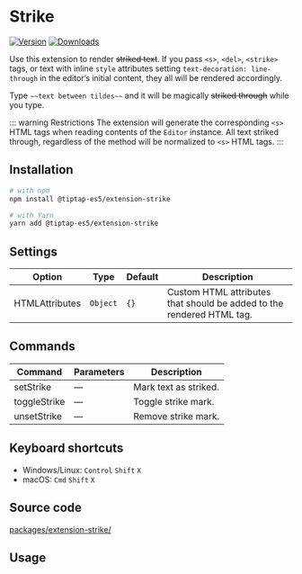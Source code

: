 # Strike

[![Version](https://img.shields.io/npm/v/@tiptap-es5/extension-strike.svg?label=version)](https://www.npmjs.com/package/@tiptap-es5/extension-strike)
[![Downloads](https://img.shields.io/npm/dm/@tiptap-es5/extension-strike.svg)](https://npmcharts.com/compare/@tiptap-es5/extension-strike?minimal=true)

Use this extension to render ~~striked text~~. If you pass `<s>`, `<del>`, `<strike>` tags, or text with inline `style` attributes setting `text-decoration: line-through` in the editor’s initial content, they all will be rendered accordingly.

Type <code>&Tilde;&Tilde;text between tildes&Tilde;&Tilde;</code> and it will be magically ~~striked through~~ while you type.

::: warning Restrictions
The extension will generate the corresponding `<s>` HTML tags when reading contents of the `Editor` instance. All text striked through, regardless of the method will be normalized to `<s>` HTML tags.
:::

## Installation

```bash
# with npm
npm install @tiptap-es5/extension-strike

# with Yarn
yarn add @tiptap-es5/extension-strike
```

## Settings

| Option         | Type     | Default | Description                                                           |
| -------------- | -------- | ------- | --------------------------------------------------------------------- |
| HTMLAttributes | `Object` | `{}`    | Custom HTML attributes that should be added to the rendered HTML tag. |

## Commands

| Command      | Parameters | Description           |
| ------------ | ---------- | --------------------- |
| setStrike    | —          | Mark text as striked. |
| toggleStrike | —          | Toggle strike mark.   |
| unsetStrike  | —          | Remove strike mark.   |

## Keyboard shortcuts

- Windows/Linux: `Control`&nbsp;`Shift`&nbsp;`X`
- macOS: `Cmd`&nbsp;`Shift`&nbsp;`X`

## Source code

[packages/extension-strike/](https://github.com/ueberdosis/tiptap/blob/main/packages/extension-strike/)

## Usage

<demo name="Marks/Strike" highlight="3-5,17,36" />

